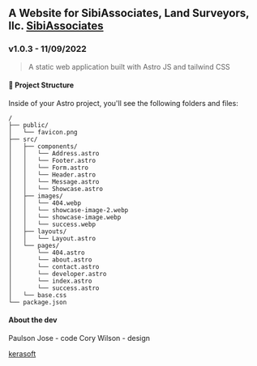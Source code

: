 ## A Website for SibiAssociates, Land Surveyors, llc. [SibiAssociates](https://)

### v1.0.3 - 11/09/2022

> A static web application built with Astro JS and tailwind CSS


#### 🚀 Project Structure

Inside of your Astro project, you'll see the following folders and files:

```
/
├── public/
│   └── favicon.png
├── src/
│   ├── components/
│   │   └── Address.astro
│   │   └── Footer.astro
│   │   └── Form.astro
│   │   └── Header.astro
│   │   └── Message.astro
│   │   └── Showcase.astro
│   ├── images/
│   │   └── 404.webp
│   │   └── showcase-image-2.webp
│   │   └── showcase-image.webp
│   │   └── success.webp
│   ├── layouts/
│   │   └── Layout.astro
│   └── pages/
│       └── 404.astro
│       └── about.astro
│       └── contact.astro
│       └── developer.astro
│       └── index.astro
│       └── success.astro
│   └── base.css
└── package.json
```


#### About the dev
  Paulson Jose - code
  Cory Wilson - design

[kerasoft](https://kerasoft.in)